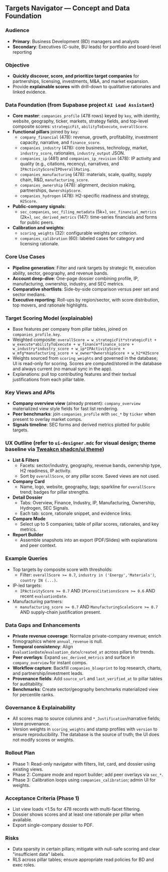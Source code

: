 ## Targets Navigator — Concept and Data Foundation

### Audience
- **Primary**: Business Development (BD) managers and analysts
- **Secondary**: Executives (C-suite, BU leads) for portfolio and board-level reporting

### Objective
- **Quickly discover, score, and prioritize target companies** for partnerships, licensing, investments, M&A, and market expansion.
- Provide **explainable scores** with drill-down to qualitative rationales and linked evidence.

### Data Foundation (from Supabase project `AI Lead Assistant`)
- **Core master**: `companies_profile` (478 rows) keyed by `key`, with identity, website, geography, ticker, markets, strategy fields, and top-level composite scores: `strategicFit`, `abilityToExecute`, `overallScore`.
- **Functional pillars** joined by `key`:
  - `company_financial` (478): revenue, growth, profitability, investment capacity, narrative, and `finance_score`.
  - `companies_industry` (478): core business, technology, market, `industry_score`, rationales, `industry_output` JSON.
  - `companies_ip` (481) and `companies_ip_revision` (478): IP activity and quality (e.g., citations, recency), narratives, and `IPActivityScore`/`IPOverallRating`.
  - `companies_manufacturing` (478): materials, scale, quality, supply chain, R&D, `manufacturing_score`.
  - `companies_ownership` (478): alignment, decision making, partnerships, `OwnershipScore`.
  - `companies_hydrogen` (478): H2-specific readiness and strategy, `H2Score`.
- **Public-company signals**:
  - `sec_companies`, `sec_filing_metadata` (5k+), `sec_financial_metrics` (2k+), `sec_derived_metrics` (147): time-series financials and forms for public peers.
- **Calibration and weights**:
  - `scoring_weights` (32): configurable weights per criterion.
  - `companies_calibration` (60): labeled cases for category and licensing rationale.

### Core Use Cases
- **Pipeline generation**: Filter and rank targets by strategic fit, execution ability, sector, geography, and revenue bands.
- **Account deep-dive**: One-page dossier combining profile, IP, manufacturing, ownership, industry, and SEC metrics.
- **Comparative shortlists**: Side-by-side comparison versus peer set and sector medians.
- **Executive reporting**: Roll-ups by region/sector, with score distribution, top movers, and rationale highlights.

### Target Scoring Model (explainable)
- Base features per company from pillar tables, joined on `companies_profile.key`.
- Weighted composite: `overallScore = w_strategicFit*strategicFit + w_execute*abilityToExecute + w_finance*finance_score + w_industry*industry_score + w_ip*IPActivityScore + w_mfg*manufacturing_score + w_owner*OwnershipScore + w_h2*H2Score`
- Weights sourced from `scoring_weights` and governed in the database; UI is read-only for scoring. Scores are computed/stored in the database and always current (no manual sync in the app).
- Explanations: pull top contributing features and their textual justifications from each pillar table.

### Key Views and APIs
- **Company overview view** (already present): `company_overview` materialized view style fields for fast list rendering.
- **Peer benchmarks**: join `companies_profile` with `sec_*` by `ticker` when present to overlay market comps.
- **Signals timeline**: SEC forms and derived metrics plotted for public targets.

### UX Outline (refer to `ui-designer.mdc` for visual design; theme baseline via [Tweakcn shadcn/ui theme](https://tweakcn.com/themes/cmf8vzzdr000404l2d013ag53))
- **List & Filters**
  - Facets: sector/industry, geography, revenue bands, ownership type, H2 readiness, IP activity.
  - Sort by `overallScore`, or any pillar score. Saved views are not used.
- **Company Card**
  - Name, logo, website, geography, tags; sparkline for `overallScore` trend; badges for pillar strengths.
- **Detail Dossier**
  - Tabs: Overview, Finance, Industry, IP, Manufacturing, Ownership, Hydrogen, SEC Signals.
  - Each tab: score, rationale snippet, and evidence links.
- **Compare Mode**
  - Select up to 5 companies; table of pillar scores, rationales, and key metrics.
- **Report Builder**
  - Assemble snapshots into an export (PDF/Slides) with explanations and peer context.

### Example Queries
- Top targets by composite score with thresholds:
  - Filter: `overallScore >= 0.7`, `industry in ('Energy','Materials')`, `country IN (...)`.
- IP-led targets:
  - `IPActivityScore >= 0.7` AND `IPCeresCitationsScore >= 0.6` AND recent `evaluationDate`.
- Manufacturing partners:
  - `manufacturing_score >= 0.7` AND `ManufacturingScaleScore >= 0.7` AND supply-chain justification present.

### Data Gaps and Enhancements
- **Private revenue coverage**: Normalize private-company revenue; enrich firmographics where `annual_revenue` is null.
- **Temporal consistency**: Align `EvaluationDate`/`evaluation_date`/`created_at` across pillars for trends.
- **Peer overlays**: Expand `sec_derived_metrics` and surface in `company_overview` for instant comps.
- **Workflow capture**: Backfill `companies_blueprint` to log research, charts, and partnership/investment leads.
- **Provenance fields**: Add `source_url` and `last_verified_at` to pillar tables for auditability.
- **Benchmarks**: Create sector/geography benchmarks materialized view for percentile ranks.

### Governance & Explainability
- All scores map to source columns and `*_Justification`/narrative fields; store provenance.
- Version weights in `scoring_weights` and stamp profiles with `version` to ensure reproducibility. The database is the source of truth; the UI does not modify scores or weights.

### Rollout Plan
- Phase 1: Read-only navigator with filters, list, card, and dossier using existing views.
- Phase 2: Compare mode and report builder; add peer overlays via `sec_*`.
- Phase 3: Calibration loops using `companies_calibration`; admin UI for weights.

### Acceptance Criteria (Phase 1)
- List view loads <1.5s for 478 records with multi-facet filtering.
- Dossier shows scores and at least one rationale per pillar when available.
- Export single-company dossier to PDF.

### Risks
- Data sparsity in certain pillars; mitigate with null-safe scoring and clear "insufficient data" labels.
- RLS across pillar tables; ensure appropriate read policies for BD and exec roles.



